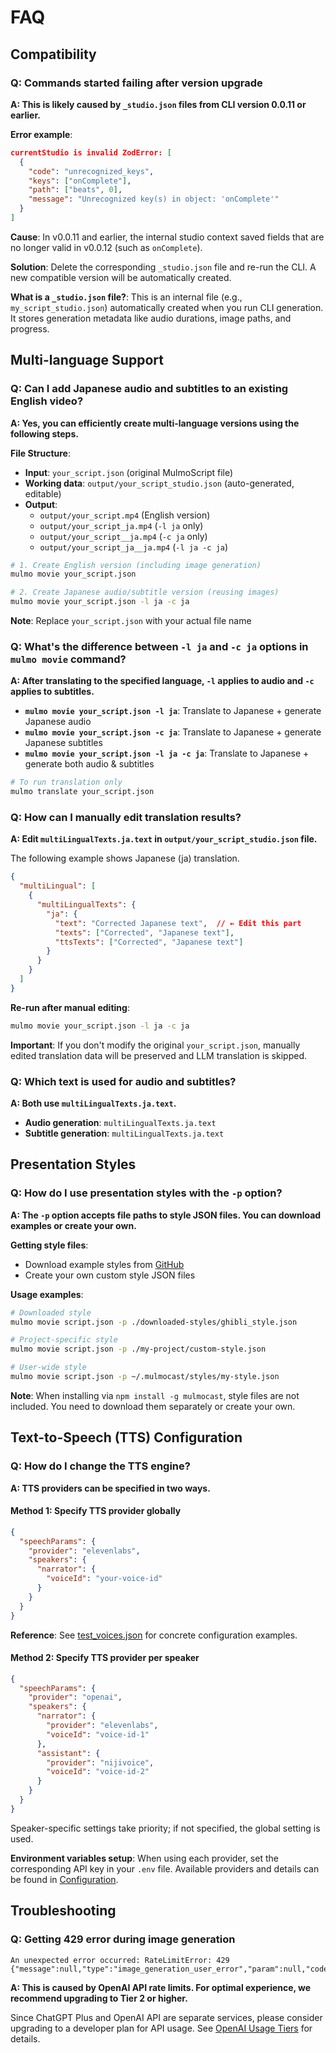 # FAQ

## Compatibility

### Q: Commands started failing after version upgrade

**A: This is likely caused by `_studio.json` files from CLI version 0.0.11 or earlier.**

**Error example**:
```json
currentStudio is invalid ZodError: [
  {
    "code": "unrecognized_keys",
    "keys": ["onComplete"],
    "path": ["beats", 0],
    "message": "Unrecognized key(s) in object: 'onComplete'"
  }
]
```

**Cause**: In v0.0.11 and earlier, the internal studio context saved fields that are no longer valid in v0.0.12 (such as `onComplete`).

**Solution**: Delete the corresponding `_studio.json` file and re-run the CLI. A new compatible version will be automatically created.

**What is a `_studio.json` file?**: This is an internal file (e.g., `my_script_studio.json`) automatically created when you run CLI generation. It stores generation metadata like audio durations, image paths, and progress.

## Multi-language Support

### Q: Can I add Japanese audio and subtitles to an existing English video?

**A: Yes, you can efficiently create multi-language versions using the following steps.**

**File Structure**:
- **Input**: `your_script.json` (original MulmoScript file)
- **Working data**: `output/your_script_studio.json` (auto-generated, editable)
- **Output**: 
  - `output/your_script.mp4` (English version)
  - `output/your_script_ja.mp4` (`-l ja` only)
  - `output/your_script__ja.mp4` (`-c ja` only)
  - `output/your_script_ja__ja.mp4` (`-l ja -c ja`)

```bash
# 1. Create English version (including image generation)
mulmo movie your_script.json

# 2. Create Japanese audio/subtitle version (reusing images)
mulmo movie your_script.json -l ja -c ja
```

**Note**: Replace `your_script.json` with your actual file name

### Q: What's the difference between `-l ja` and `-c ja` options in `mulmo movie` command?

**A: After translating to the specified language, `-l` applies to audio and `-c` applies to subtitles.**

- **`mulmo movie your_script.json -l ja`**: Translate to Japanese + generate Japanese audio
- **`mulmo movie your_script.json -c ja`**: Translate to Japanese + generate Japanese subtitles
- **`mulmo movie your_script.json -l ja -c ja`**: Translate to Japanese + generate both audio & subtitles

```bash
# To run translation only
mulmo translate your_script.json
```

### Q: How can I manually edit translation results?

**A: Edit `multiLingualTexts.ja.text` in `output/your_script_studio.json` file.**

The following example shows Japanese (ja) translation.

```json
{
  "multiLingual": [
    {
      "multiLingualTexts": {
        "ja": {
          "text": "Corrected Japanese text",  // ← Edit this part
          "texts": ["Corrected", "Japanese text"],
          "ttsTexts": ["Corrected", "Japanese text"]
        }
      }
    }
  ]
}
```

**Re-run after manual editing**:
```bash
mulmo movie your_script.json -l ja -c ja
```

**Important**: If you don't modify the original `your_script.json`, manually edited translation data will be preserved and LLM translation is skipped.

### Q: Which text is used for audio and subtitles?

**A: Both use `multiLingualTexts.ja.text`.**

- **Audio generation**: `multiLingualTexts.ja.text`
- **Subtitle generation**: `multiLingualTexts.ja.text`

## Presentation Styles

### Q: How do I use presentation styles with the `-p` option?

**A: The `-p` option accepts file paths to style JSON files. You can download examples or create your own.**

**Getting style files**:
- Download example styles from [GitHub](https://github.com/receptron/mulmocast-cli/tree/main/assets/styles)
- Create your own custom style JSON files

**Usage examples**:
```bash
# Downloaded style
mulmo movie script.json -p ./downloaded-styles/ghibli_style.json

# Project-specific style
mulmo movie script.json -p ./my-project/custom-style.json

# User-wide style
mulmo movie script.json -p ~/.mulmocast/styles/my-style.json
```

**Note**: When installing via `npm install -g mulmocast`, style files are not included. You need to download them separately or create your own.

## Text-to-Speech (TTS) Configuration

### Q: How do I change the TTS engine?

**A: TTS providers can be specified in two ways.**

#### Method 1: Specify TTS provider globally
```json
{
  "speechParams": {
    "provider": "elevenlabs",
    "speakers": {
      "narrator": {
        "voiceId": "your-voice-id"
      }
    }
  }
}
```

**Reference**: See [test_voices.json](https://github.com/receptron/mulmocast-cli/blob/main/scripts/test/test_voices.json#L7) for concrete configuration examples.

#### Method 2: Specify TTS provider per speaker
```json
{
  "speechParams": {
    "provider": "openai",
    "speakers": {
      "narrator": {
        "provider": "elevenlabs",
        "voiceId": "voice-id-1"
      },
      "assistant": {
        "provider": "nijivoice", 
        "voiceId": "voice-id-2"
      }
    }
  }
}
```
Speaker-specific settings take priority; if not specified, the global setting is used.

**Environment variables setup**:
When using each provider, set the corresponding API key in your `.env` file. Available providers and details can be found in [Configuration](../README.md#configuration).

## Troubleshooting

### Q: Getting 429 error during image generation
```
An unexpected error occurred: RateLimitError: 429 {"message":null,"type":"image_generation_user_error","param":null,"code":null}
```

**A: This is caused by OpenAI API rate limits. For optimal experience, we recommend upgrading to Tier 2 or higher.**

Since ChatGPT Plus and OpenAI API are separate services, please consider upgrading to a developer plan for API usage. See [OpenAI Usage Tiers](https://platform.openai.com/docs/guides/rate-limits) for details.
